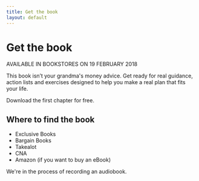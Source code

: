 ```yaml
---
title: Get the book
layout: default
---
```


# Get the book

AVAILABLE IN BOOKSTORES ON 19 FEBRUARY 2018

This book isn’t your grandma's money advice. Get ready for real guidance, action lists and exercises designed to help you make a real plan that fits your life.

Download the first chapter for free.

## Where to find the book
- Exclusive Books
- Bargain Books
- Takealot
- CNA
- Amazon (if you want to buy an eBook)

We're in the process of recording an audiobook.
